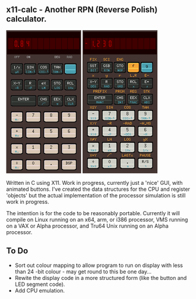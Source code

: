 ## x11-calc - Another RPN (Reverse Polish) calculator.

![HP21](./images/x11-calc-21.png) ![HP33](./images/x11-calc-33.png)

Written in C using X11. Work in progress, currently just a 'nice' GUI,  with
animated buttons.  I've created the data structures for the CPU and register
'objects' but the actual implementation of the processor simulation is still
work in progress.  

The  intention is for the code to be reasonably portable.  Currently it will
compile on Linux running on an x64, arm, or i386 processor, VMS running on a
VAX or Alpha processor, and Tru64 Unix running on an Alpha processor.

## To Do

* Sort out colour mapping to allow program to run on display with less  than
  24 -bit colour - may get round to this be one day...
* Rewite the display code in a more structured form (like the button and LED
  segment code).
* Add CPU emulation.
